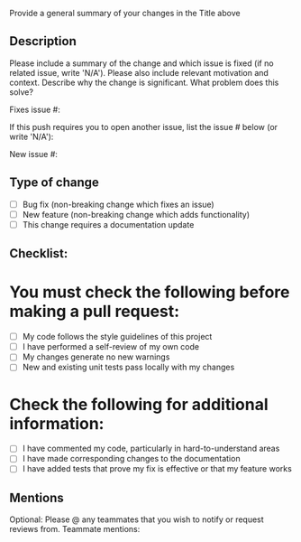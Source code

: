 Provide a general summary of your changes in the Title above

## Description

Please include a summary of the change and which issue is fixed (if no related issue, write 'N/A'). 
Please also include relevant motivation and context. Describe why the change is significant. What problem does this solve?

Fixes issue #:

If this push requires you to open another issue, list the issue # below (or write 'N/A'):

New issue #:

## Type of change

- [ ] Bug fix (non-breaking change which fixes an issue)
- [ ] New feature (non-breaking change which adds functionality)
- [ ] This change requires a documentation update

## Checklist:

# You must check the following before making a pull request:
- [ ] My code follows the style guidelines of this project
- [ ] I have performed a self-review of my own code
- [ ] My changes generate no new warnings
- [ ] New and existing unit tests pass locally with my changes

# Check the following for additional information:
- [ ] I have commented my code, particularly in hard-to-understand areas
- [ ] I have made corresponding changes to the documentation
- [ ] I have added tests that prove my fix is effective or that my feature works

## Mentions

Optional: Please @ any teammates that you wish to notify or request reviews from.
Teammate mentions: 
